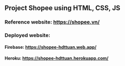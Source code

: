 ## Project Shopee using HTML, CSS, JS

### Reference website: https://shopee.vn/

### Deployed website:

#### Firebase: https://shopee-hdttuan.web.app/

#### Heroku: https://shopee-hdttuan.herokuapp.com/

